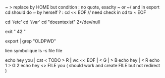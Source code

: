 ~ > replace by HOME but condition : no quote, exaclty ~ or ~/ and in export
cd should do ~ by herself ? : cd << EOF // need check in cd to
~
EOF

<!-- cd <<EOF -->
<!-- cd '/////' 2>/dev/null  -->
<!-- cd //  -->
cd '/etc' 
cd '/var' 
cd "doesntexist" 2>/dev/null 
<!-- echo ~ -->
<!-- echo '\" ' " \"\"" <!-- need interpret \ ?
echo \\\" \\\" \\\" \\\"\\\"\\\" \\\'\\\'\\\'
echo \$PWD
echo \-n hello -->
<!-- echo $12 <!-- if 1 is number only take 1 -->
<!-- /ls
./ls -->
<!-- /Users
Users -->
<!-- exit 0 0 -->

<!-- ls.c > doit regarder d'abord dans PATH -->

<!-- ctrl+c <<EOF > exit code 1 -->

<!-- ctr+\ cat > quit -->

<!-- cat ctrl+c > code 130 -->

exit "        42           "


export | grep "OLDPWD"

lien symbolique ls -s file file

echo hey you | cat < TODO > R | wc << EOF | <<EOF > G | > B echo hey | < R echo 1 > G 2
echo hey <> FILE you ( should work and create FILE but not redirect )
